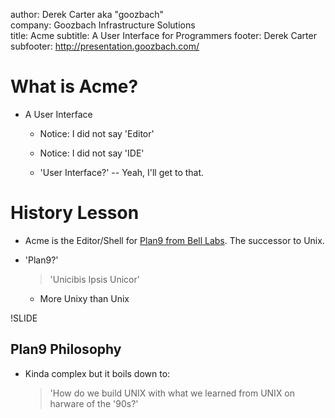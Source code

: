 author: Derek Carter aka "goozbach"  
company: Goozbach Infrastructure Solutions  
title: Acme
subtitle: A User Interface for Programmers
footer: Derek Carter
subfooter: http://presentation.goozbach.com/

# What is Acme?

* A User Interface

  * Notice: I did not say 'Editor'

  * Notice: I did not say 'IDE'

  * 'User Interface?' -- Yeah, I'll get to that.

# History Lesson

* Acme is the Editor/Shell for [Plan9 from Bell Labs](http://plan9.bell-labs.com/plan9/).
  The successor to Unix. 

* 'Plan9?'

  > 'Unicibis Ipsis Unicor'

  * More Unixy than Unix

!SLIDE

## Plan9 Philosophy

* Kinda complex but it boils down to:

  > 'How do we build UNIX with what we learned from UNIX on harware of the '90s?'

